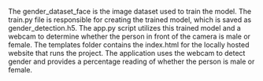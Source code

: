 The gender_dataset_face is the image dataset used to train the model. The train.py file is responsible for creating the trained model, which is saved as gender_detection.h5. The app.py script utilizes this trained model and a webcam to determine whether the person in front of the camera is male or female. The templates folder contains the index.html for the locally hosted website that runs the project. The application uses the webcam to detect gender and provides a percentage reading of whether the person is male or female.
